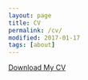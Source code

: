 ```yaml
---
layout: page
title: CV
permalink: /cv/
modified: 2017-01-17
tags: [about]
---
```


[Download My CV](/cv/Jonghyun_CV.docx)



